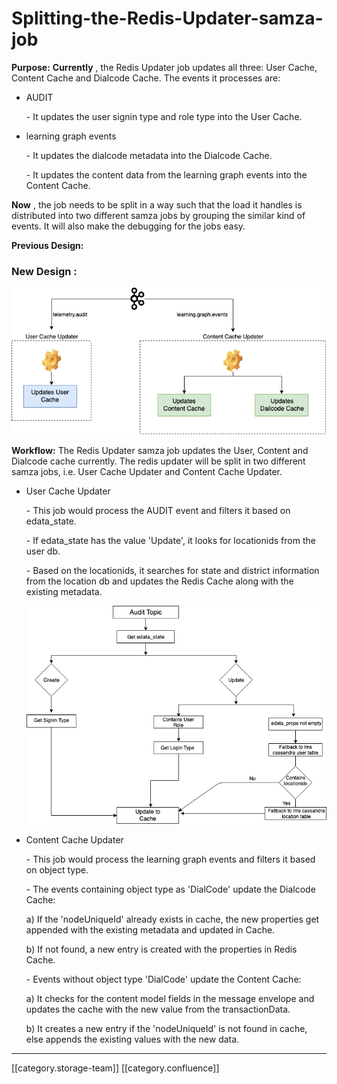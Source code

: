 # Splitting-the-Redis-Updater-samza-job

**Purpose:** **Currently** , the Redis Updater job updates all three: User Cache, Content Cache and Dialcode Cache. The events it processes are:

*   AUDIT

    &#x20; \-  It updates the user signin type and role type into the User Cache.
*   learning graph events

    &#x20; \- It updates the dialcode metadata into the Dialcode Cache.

    &#x20; \- It updates the content data from the learning graph events into the Content Cache.

**Now** , the job needs to be split in a way such that the load it handles is distributed into two different samza jobs by grouping the similar kind of events. It will also make the debugging for the jobs easy.

**Previous Design:**

### **New Design** :

![](images/storage/redis-updater-design2.png)

**Workflow:** The Redis Updater samza job updates the User, Content and Dialcode cache currently. The redis updater will be split in two different samza jobs, i.e. User Cache Updater and Content Cache Updater.

*   User Cache Updater

    &#x20; \- This job would process the AUDIT event and filters it based on edata\_state.

    &#x20; \- If edata\_state has the value 'Update', it looks for locationids from the user db.

    &#x20; \- Based on the locationids, it searches for state and district information from the location db and updates the Redis Cache along with the existing metadata.

    ![](images/storage/workflow-user-cache-updater.png)
*   Content Cache Updater

    &#x20; \- This job would process the learning graph events and filters it based on object type.

    &#x20; \- The events containing object type as 'DialCode' update the Dialcode Cache:

    &#x20;        a) If the 'nodeUniqueId' already exists in cache, the new properties get appended with the existing metadata and updated in Cache.

    &#x20;        b) If not found, a new entry is created with the properties in Redis Cache.

    &#x20; \- Events without object type 'DialCode' update the Content Cache:

    &#x20;        a) It checks for the content model fields in the message envelope and updates the cache with the new value from the transactionData.  &#x20;

    &#x20;        b) It creates a new entry if the 'nodeUniqueId' is not found in cache, else appends the existing values with the new data.

***

\[\[category.storage-team]] \[\[category.confluence]]
